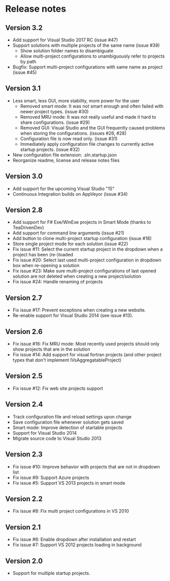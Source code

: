 # Release notes

## Version 3.2
* Add support for Visual Studio 2017 RC (issue #47)
* Support solutions with multiple projects of the same name (issue #39)
  * Show solution folder names to disambiguate
  * Allow multi-project configurations to unambiguously refer to projects by path
* Bugfix: Support multi-project configurations with same name as project (issue #45)

## Version 3.1
* Less smart, less GUI, more stability, more power for the user
  * Removed smart mode: It was not smart enough and often failed with newer project types. (issue #30)
  * Removed MRU mode: It was not really useful and made it hard to share configurations. (issue #29)
  * Removed GUI: Visual Studio and the GUI frequently caused problems when storing the configurations. (issues #26, #28)
  * Configuration file is now read only. (issue #31)
  * Immediately apply configuration file changes to currently active startup projects. (issue #32)
* New configuration file extension: <SolutionName>.sln.startup.json
* Reorganize readme, license and release notes files

## Version 3.0
* Add support for the upcoming Visual Studio "15"
* Continuous Integration builds on AppVeyor (issue #34)

## Version 2.8
* Add support for F# Exe/WinExe projects in Smart Mode (thanks to TeaDrivenDev)
* Add support for command line arguments (issue #21)
* Add button to clone multi-project startup configuration (issue #18)
* Store single project mode for each solution (issue #22)
* Fix issue #11: Select the current startup project in the dropdown when a project has been (re-)loaded
* Fix issue #20: Select last used multi-project configuration in dropdown box when re-opening a solution
* Fix issue #23: Make sure multi-project configurations of last opened solution are not deleted when creating a new project/solution
* Fix issue #24: Handle renaming of projects

## Version 2.7
* Fix issue #17: Prevent exceptions when creating a new website.
* Re-enable support for Visual Studio 2014 (see issue #13).

## Version 2.6
* Fix issue #16: Fix MRU mode: Most recently used projects should only show projects that are in the solution
* Fix issue #14: Add support for visual fortran projects (and other project types that don't implement IVsAggregatableProject)

## Version 2.5
* Fix issue #12: Fix web site projects support

## Version 2.4
* Track configuration file and reload settings upon change
* Save configuration file whenever solution gets saved
* Smart mode: Improve detection of startable projects
* Support for Visual Studio 2014
* Migrate source code to Visual Studio 2013

## Version 2.3
* Fix issue #10: Improve behavior with projects that are not in dropdown list
* Fix issue #9: Support Azure projects
* Fix issue #5: Support VS 2013 projects in smart mode

## Version 2.2
* Fix issue #8: Fix multi project configurations in VS 2010

## Version 2.1
* Fix issue #6: Enable dropdown after installation and restart
* Fix issue #7: Support VS 2012 projects loading in background

## Version 2.0
* Support for multiple startup projects.